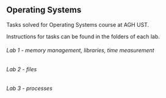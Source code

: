 ## Operating Systems

Tasks solved for Operating Systems course at AGH UST.

Instructions for tasks can be found in the folders of each lab.

###### Lab 1 - memory management, libraries, time measurement

###### Lab 2 - files

###### Lab 3 - processes
